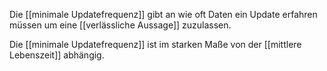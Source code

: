 Die [[minimale Updatefrequenz]] gibt an wie oft Daten ein Update erfahren müssen um eine [[verlässliche Aussage]] zuzulassen.

Die [[minimale Updatefrequenz]] ist im starken Maße von der [[mittlere Lebenszeit]] abhängig.